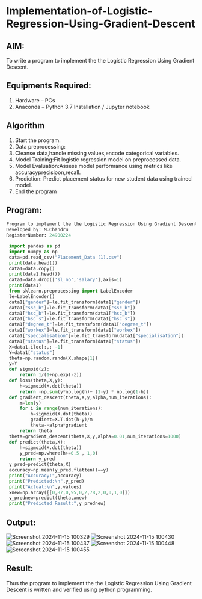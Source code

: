 # Implementation-of-Logistic-Regression-Using-Gradient-Descent

## AIM:
To write a program to implement the the Logistic Regression Using Gradient Descent.

## Equipments Required:
1. Hardware – PCs
2. Anaconda – Python 3.7 Installation / Jupyter notebook

## Algorithm
1. Start the program.
 2. Data preprocessing:
 3. Cleanse data,handle missing values,encode categorical variables.
 4. Model Training:Fit logistic regression model on preprocessed data.
 5. Model Evaluation:Assess model performance using metrics like accuracyprecisioon,recall.
 6. Prediction: Predict placement status for new student data using trained model.
 7. End the program

## Program:
```python
Program to implement the the Logistic Regression Using Gradient Descent.
Developed by: M.Chandru
RegisterNumber: 24900224
```
```python
 import pandas as pd
 import numpy as np
 data=pd.read_csv("Placement_Data (1).csv")
 print(data.head())
 data1=data.copy()
 print(data1.head())
 data1=data.drop(['sl_no','salary'],axis=1)
 print(data1)
 from sklearn.preprocessing import LabelEncoder
 le=LabelEncoder()
 data1["gender"]=le.fit_transform(data1["gender"])
 data1["ssc_b"]=le.fit_transform(data1["ssc_b"])
 data1["hsc_b"]=le.fit_transform(data1["hsc_b"])
 data1["hsc_s"]=le.fit_transform(data1["hsc_s"])
 data1["degree_t"]=le.fit_transform(data1["degree_t"])
 data1["workex"]=le.fit_transform(data1["workex"])
 data1["specialisation"]=le.fit_transform(data1["specialisation"])
 data1["status"]=le.fit_transform(data1["status"])
 X=data1.iloc[:,: -1]
 Y=data1["status"]
 theta=np.random.randn(X.shape[1])
 y=Y
 def sigmoid(z):
     return 1/(1+np.exp(-z))
 def loss(theta,X,y):
     h=sigmoid(X.dot(theta))
     return -np.sum(y*np.log(h)+ (1-y) * np.log(1-h))
 def gradient_descent(theta,X,y,alpha,num_iterations):
     m=len(y)
     for i in range(num_iterations):
         h=sigmoid(X.dot(theta))
         gradient=X.T.dot(h-y)/m
         theta-=alpha*gradient
     return theta
 theta=gradient_descent(theta,X,y,alpha=0.01,num_iterations=1000)
 def predict(theta,X):
     h=sigmoid(X.dot(theta))
     y_pred=np.where(h>=0.5 , 1,0)
     return y_pred
 y_pred=predict(theta,X)
 accuracy=np.mean(y_pred.flatten()==y)
 print("Accuracy:",accuracy)
 print("Predicted:\n",y_pred)
 print("Actual:\n",y.values)
 xnew=np.array([[0,87,0,95,0,2,78,2,0,0,1,0]])
 y_prednew=predict(theta,xnew)
 print("Predicted Result:",y_prednew)
```
## Output:
![Screenshot 2024-11-15 100329](https://github.com/user-attachments/assets/8e1d9c31-d2fa-4f46-9600-5da7d0b9ea41)
![Screenshot 2024-11-15 100430](https://github.com/user-attachments/assets/800ada4a-d39a-498a-9d0a-647d1af407cf)
![Screenshot 2024-11-15 100437](https://github.com/user-attachments/assets/43f27a72-9181-483a-854d-432b6a3a952a)
![Screenshot 2024-11-15 100448](https://github.com/user-attachments/assets/07916a67-69fb-4a6c-b60b-434d7637866d)
![Screenshot 2024-11-15 100455](https://github.com/user-attachments/assets/c1770ece-6c54-45d3-b988-ee2535cd4bf4)



## Result:
Thus the program to implement the the Logistic Regression Using Gradient Descent is written and verified using python programming.

